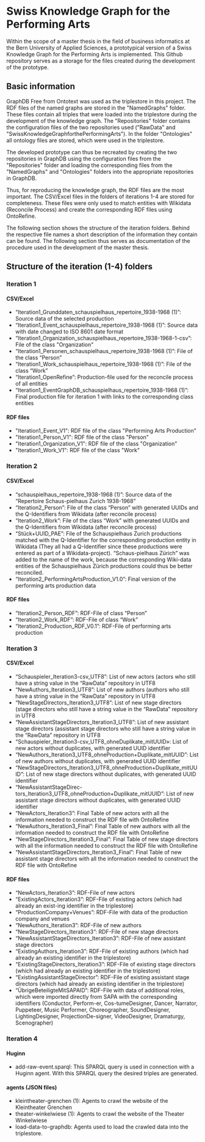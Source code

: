 # Swiss Knowledge Graph for the Performing Arts
Within the scope of a master thesis in the field of business informatics at the Bern University of Applied Sciences, a prototypical version of a Swiss Knowledge Graph for the Performing Arts is implemented.
This Github repository serves as a storage for the files created during the development of the prototype. 

## Basic information
GraphDB Free from Ontotext was used as the triplestore in this project. 
The RDF files of the named graphs are stored in the "NamedGraphs" folder. These files contain all triples that were loaded into the triplestore during the development of the knowledge graph. The "Repositories" folder contains the configuration files of the two repositories used ("RawData" and "SwissKnowledgeGraphforthePerformingArts"). In the folder "Ontologies" all ontology files are stored, which were used in the triplestore.

The developed prototype can thus be recreated by creating the two repositories in GraphDB using the configuration files from the "Repositories" folder and loading the corresponding files from the "NamedGraphs" and "Ontologies" folders into the appropriate repositories in GraphDB.

Thus, for reproducing the knowledge graph, the RDF files are the most important. The CSV/Excel files in the folders of iterations 1-4 are stored for completeness. These files were only used to match entities with Wikidata (Reconcile Process) and create the corresponding RDF files using OntoRefine. 

The following section shows the structure of the iteration folders. Behind the respective file names a short description of the information they contain can be found. The following section thus serves as documentation of the procedure used in the development of the master thesis. 

## Structure of the iteration (1-4) folders

### Iteration 1
#### CSV/Excel
- “Iteration1_Grunddaten_schauspielhaus_repertoire_1938-1968 (1)”: Source data of the selected production
- “Iteration1_Event_schauspielhaus_repertoire_1938-1968 (1)”: Source data with date changed to ISO 8601 date format
- “Iteration1_Organization_schauspielhaus_repertoire_1938-1968-1-csv”: File of the class "Organization" 
- “Iteration1_Personen_schauspielhaus_repertoire_1938-1968 (1)”: File of the class “Person” 
- “Iteration1_Work_schauspielhaus_repertoire_1938-1968 (1)”: File of the class “Work” 
- “Iteration1_OpenRefine”: Production-file used for the reconcile process of all entities
- “Iteration1_EventGraphDB_schauspielhaus_repertoire_1938-1968 (1)”: Final production file for iteration 1 with links to the corresponding class entities 
#### RDF files
- "Iteration1_Event_V1": RDF file of the class "Performing Arts Production"
- "Iteration1_Person_V1": RDF file of the class "Person"
- "Iteration1_Organization_V1": RDF file of the class "Organization"
- "Iteration1_Work_V1": RDF file of the class "Work" 

### Iteration 2
#### CSV/Excel
- “schauspielhaus_repertoire_1938-1968 (1)”: Source data of the “Repertoire Schaus-pielhaus Zurich 1938-1968”  
- “Iteration2_Person”: File of the class “Person” with generated UUIDs and the Q-Identifiers from Wikidata (after reconcile process)
- “Iteration2_Work”: File of the class “Work” with generated UUIDs and the Q-Identifiers from Wikidata (after reconcile process)
- “Stück+UUID_PAE”: File of the Schauspielhaus Zurich productions matched with the Q-Identifier for the corresponding production entity in Wikidata (They all had a Q-Identifier since these productions were entered as part of a Wikidata-project). “Schaus-pielhaus Zürich” was added to the name of the work, because the corresponding Wiki-data entities of the Schauspielhaus Zürich productions could thus be better reconciled.
- “Iteration2_PerformingArtsProduction_V1.0”: Final version of the performing arts production data 

#### RDF files
- “Iteration2_Person_RDF”: RDF-File of class “Person”
- “Iteration2_Work_RDF”: RDF-File of class “Work”
- “Iteration2_Production_RDF_V0.1”: RDF-File of performing arts production

### Iteration 3
#### CSV/Excel
- “Schauspieler_Iteration3-csv_UTF8”: List of new actors (actors who still have a string value in the “RawData” repository in UTF8
- “NewAuthors_Iteration3_UTF8”: List of new authors (authors who still have a string value in the “RawData” repository in UTF8
- “NewStageDirectors_Iteration3_UTF8”: List of new stage directors (stage directors who still have a string value in the “RawData” repository in UTF8
- “NewAssistantStageDirectors_Iteration3_UTF8”: List of new assistant stage directors (assistant stage directors who still have a string value in the “RawData” repository in UTF8
- “Schauspieler_Iteration3-csv_UTF8_ohneDuplikate_mitUUID»: List of new actors without duplicates, with generated UUID identifier
- “NewAuthors_Iteration3_UTF8_ohneProduction+Duplikate_mitUUID”: List of new authors without duplicates, with generated UUID identifier
- “NewStageDirectors_Iteration3_UTF8_ohneProduction+Duplikate_mitUUID”: List of new stage directors without duplicates, with generated UUID identifier
- “NewAssistantStageDirec-tors_Iteration3_UTF8_ohneProduction+Duplikate_mitUUID”: List of new assistant stage directors without duplicates, with generated UUID identifier
- “NewActors_Iteration3”: Final Table of new actors with all the information needed to construct the RDF file with OntoRefine
- “NewAuthors_Iteration3_Final”: Final Table of new authors with all the information needed to construct the RDF file with OntoRefine
- “NewStageDirectors_Iteration3_Final”: Final Table of new stage directors with all the information needed to construct the RDF file with OntoRefine
- “NewAssistantStageDirectors_Iteration3_Final”: Final Table of new assistant stage directors with all the information needed to construct the RDF file with OntoRefine

#### RDF files
- “NewActors_Iteration3”: RDF-File of new actors
- “ExistingActors_Iteration3”: RDF-File of existing actors (which had already an exist-ing identifier in the triplestore)
- “ProductionCompany+Venues”: RDF-File with data of the production company and venues
- “NewAuthors_Iteration3”: RDF-File of new authors
- “NewStageDirectors_Iteration3”: RDF-File of new stage directors
- “NewAssistantStageDirectors_Iteration3”: RDF-File of new assistant stage directors
- “ExistingAuthors_Iteration3”: RDF-File of existing authors (which had already an existing identifier in the triplestore)
- “ExistingStageDirectors_Iteration3”: RDF-File of existing stage directors (which had already an existing identifier in the triplestore)
- “ExistingAssistantStageDirector”: RDF-File of existing assistant stage directors (which had already an existing identifier in the triplestore)
- “ÜbrigeBeteiligteMitSAPAID”: RDF-File with data of additional roles, which were imported directly from SAPA with the corresponding identifiers (Conductor, Perform-er, Cos-tumeDesigner, Dancer, Narrator, Puppeteer, Music Performer, Choreographer, SoundDesigner, LightingDesigner, ProjectionDe-signer, VideoDesigner, Dramaturgy, Scenographer)

### Iteration 4
#### Huginn
- add-raw-event.sparql: This SPARQL query is used in connection with a Huginn agent. With this SPARQL query the desired triples are generated. 

#### agents (JSON files)
- kleintheater-grenchen (1): Agents to crawl the website of the Kleintheater Grenchen
- theater-winkelwiese (1): Agents to crawl the website of the Theater Winkelwiese
- load-data-to-graphdb: Agents used to load the crawled data into the triplestore. 





